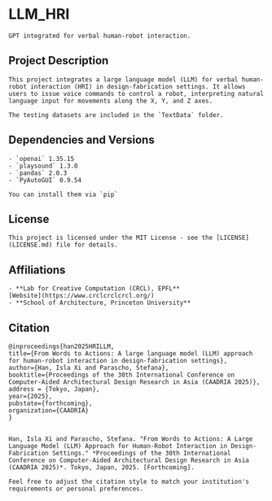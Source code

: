 # LLM_HRI
    GPT integrated for verbal human-robot interaction.

## Project Description

    This project integrates a large language model (LLM) for verbal human-robot interaction (HRI) in design-fabrication settings. It allows users to issue voice commands to control a robot, interpreting natural language input for movements along the X, Y, and Z axes.

    The testing datasets are included in the `TextData` folder.

## Dependencies and Versions

    - `openai` 1.35.15
    - `playsound` 1.3.0
    - `pandas` 2.0.3
    - `PyAutoGUI` 0.9.54

    You can install them via `pip`

## License

    This project is licensed under the MIT License - see the [LICENSE](LICENSE.md) file for details.

## Affiliations

    - **Lab for Creative Computation (CRCL), EPFL**  
    [Website](https://www.crclcrclcrcl.org/)
    - **School of Architecture, Princeton University**

## Citation

    @inproceedings{han2025HRILLM,
    title={From Words to Actions: A large language model (LLM) approach for human-robot interaction in design-fabrication settings},
    author={Han, Isla Xi and Parascho, Stefana},
    booktitle={Proceedings of the 30th International Conference on Computer-Aided Architectural Design Research in Asia (CAADRIA 2025)},
    address = {Tokyo, Japan},
    year={2025},
    pubstate={forthcoming},
    organization={CAADRIA}
    }


    Han, Isla Xi and Parascho, Stefana. "From Words to Actions: A Large Language Model (LLM) Approach for Human-Robot Interaction in Design-Fabrication Settings." *Proceedings of the 30th International Conference on Computer-Aided Architectural Design Research in Asia (CAADRIA 2025)*. Tokyo, Japan, 2025. [Forthcoming].

    Feel free to adjust the citation style to match your institution's requirements or personal preferences.
